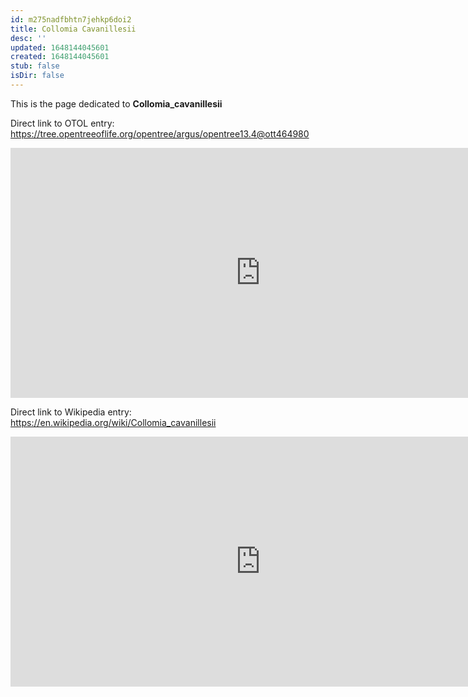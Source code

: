 ```yaml
---
id: m275nadfbhtn7jehkp6doi2
title: Collomia Cavanillesii
desc: ''
updated: 1648144045601
created: 1648144045601
stub: false
isDir: false
---
```

This is the page dedicated to **Collomia_cavanillesii**


Direct link to OTOL entry: https://tree.opentreeoflife.org/opentree/argus/opentree13.4@ott464980



<html>
    <body>
    <iframe src="https://tree.opentreeoflife.org/opentree/argus/opentree13.4@ott464980"
    width="800" height="400" frameborder="0" allowfullscreen> </iframe>
    </body>
</html>
    


Direct link to Wikipedia entry: https://en.wikipedia.org/wiki/Collomia_cavanillesii



<html>
    <body>
    <iframe src="https://en.wikipedia.org/wiki/Collomia_cavanillesii"
    width="800" height="400" frameborder="0" allowfullscreen> </iframe>
    </body>
</html>
    
